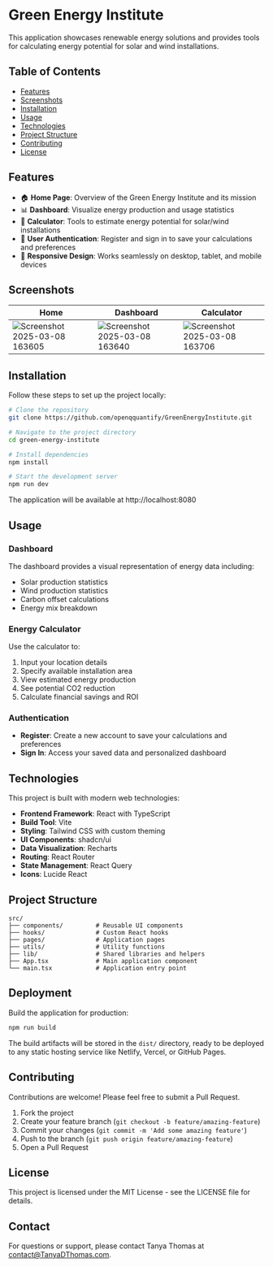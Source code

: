 
# Green Energy Institute

This application showcases renewable energy solutions and provides tools for calculating energy potential for solar and wind installations.

## Table of Contents

- [Features](#features)
- [Screenshots](#screenshots)
- [Installation](#installation)
- [Usage](#usage)
- [Technologies](#technologies)
- [Project Structure](#project-structure)
- [Contributing](#contributing)
- [License](#license)

## Features

- 🏠 **Home Page**: Overview of the Green Energy Institute and its mission
- 📊 **Dashboard**: Visualize energy production and usage statistics
- 🧮 **Calculator**: Tools to estimate energy potential for solar/wind installations
- 👤 **User Authentication**: Register and sign in to save your calculations and preferences
- 📱 **Responsive Design**: Works seamlessly on desktop, tablet, and mobile devices

## Screenshots

| Home | Dashboard | Calculator |
|---------|---------|---------|
| ![Screenshot 2025-03-08 163605](https://github.com/user-attachments/assets/9b79423d-d1bd-4d17-9750-68ecb955b88c) | ![Screenshot 2025-03-08 163640](https://github.com/user-attachments/assets/99707e46-9a8e-4613-846c-b63e162df442) | ![Screenshot 2025-03-08 163706](https://github.com/user-attachments/assets/b3754562-8f43-4cd8-bfd9-e8b564383d90) |


## Installation

Follow these steps to set up the project locally:

```bash
# Clone the repository
git clone https://github.com/openqquantify/GreenEnergyInstitute.git

# Navigate to the project directory
cd green-energy-institute

# Install dependencies
npm install

# Start the development server
npm run dev
```

The application will be available at http://localhost:8080

## Usage

### Dashboard

The dashboard provides a visual representation of energy data including:
- Solar production statistics
- Wind production statistics
- Carbon offset calculations
- Energy mix breakdown

### Energy Calculator

Use the calculator to:
1. Input your location details
2. Specify available installation area
3. View estimated energy production
4. See potential CO2 reduction
5. Calculate financial savings and ROI

### Authentication

- **Register**: Create a new account to save your calculations and preferences
- **Sign In**: Access your saved data and personalized dashboard

## Technologies

This project is built with modern web technologies:

- **Frontend Framework**: React with TypeScript
- **Build Tool**: Vite
- **Styling**: Tailwind CSS with custom theming
- **UI Components**: shadcn/ui
- **Data Visualization**: Recharts
- **Routing**: React Router
- **State Management**: React Query
- **Icons**: Lucide React

## Project Structure

```
src/
├── components/         # Reusable UI components
├── hooks/              # Custom React hooks
├── pages/              # Application pages
├── utils/              # Utility functions
├── lib/                # Shared libraries and helpers
├── App.tsx             # Main application component
└── main.tsx            # Application entry point
```

## Deployment

Build the application for production:

```bash
npm run build
```

The build artifacts will be stored in the `dist/` directory, ready to be deployed to any static hosting service like Netlify, Vercel, or GitHub Pages.

## Contributing

Contributions are welcome! Please feel free to submit a Pull Request.

1. Fork the project
2. Create your feature branch (`git checkout -b feature/amazing-feature`)
3. Commit your changes (`git commit -m 'Add some amazing feature'`)
4. Push to the branch (`git push origin feature/amazing-feature`)
5. Open a Pull Request

## License

This project is licensed under the MIT License - see the LICENSE file for details.

## Contact

For questions or support, please contact Tanya Thomas at contact@TanyaDThomas.com.
